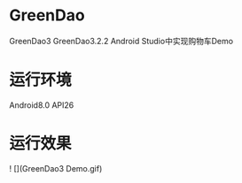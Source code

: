# GreenDao
GreenDao3
GreenDao3.2.2 Android Studio中实现购物车Demo
# 运行环境
Android8.0 API26  
# 运行效果
! [](GreenDao3 Demo.gif)

